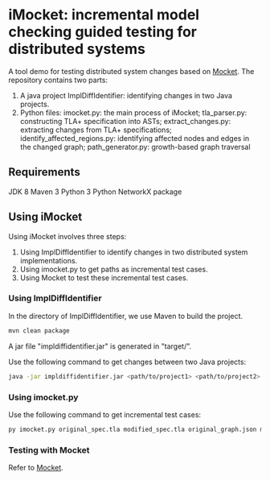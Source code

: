 # iMocket: incremental model checking guided testing for distributed systems
A tool demo for testing distributed system changes based on [Mocket](https://github.com/tcse-iscas/Mocket).
The repository contains two parts:
1. A java project ImplDiffIdentifier: identifying changes in two Java projects.
2. Python files: imocket.py: the main process of iMocket;
                 tla_parser.py: constructing TLA+ specification into ASTs;
                 extract_changes.py: extracting changes from TLA+ specifications;
                 identify_affected_regions.py: identifying affected nodes and edges in the changed graph;
                 path_generator.py: growth-based graph traversal
## Requirements
JDK 8
Maven 3
Python 3
Python NetworkX package

## Using iMocket
Using iMocket involves three steps:
1. Using ImplDiffIdentifier to identify changes in two distributed system implementations.
2. Using imocket.py to get paths as incremental test cases.
3. Using Mocket to test these incremental test cases.

### Using ImplDiffIdentifier

In the directory of ImplDiffIdentifier, we use Maven to build the project.
```bash
mvn clean package
```
A jar file "impldiffidentifier.jar" is generated in "target/".

Use the following command to get changes between two Java projects:
```bash
java -jar impldiffidentifier.jar <path/to/project1> <path/to/project2> <path/to/output_file>
```

### Using imocket.py
Use the following command to get incremental test cases:
```bash
py imocket.py original_spec.tla modified_spec.tla original_graph.json modified_graph.json action_changes.txt allowed_actions.txt forbidden_actions.txt output_paths.json
```

### Testing with Mocket
Refer to [Mocket](https://github.com/tcse-iscas/Mocket).